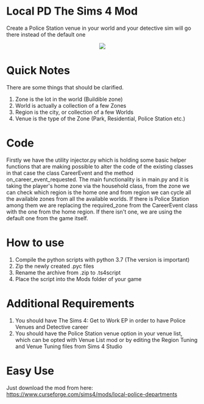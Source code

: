# Local PD The Sims 4 Mod
 Create a Police Station venue in your world and your detective sim will go there instead of the default one
 <div style="text-align:center"><img src="[...](https://github.com/StefanRRachkov/Local-PD-The-Sims-4-Mod/assets/25185815/a99d7616-978c-43bc-92e1-39d8c5d554d1
)" /></div>
 
# Quick Notes
 There are some things that should be clarified.
 1. Zone is the lot in the world (Buildible zone)
 2. World is actually a collection of a few Zones
 3. Region is the city, or collection of a few Worlds
 4. Venue is the type of the Zone (Park, Residential, Police Station etc.)

# Code
Firstly we have the utility injector.py which is holding some basic helper functions that are making possible to alter the code of the existing classes in that case the class CareerEvent and the method on_career_event_requested.
The main functionality is in main.py and it is taking the player's home zone via the household class, from the zone we can check which region is the home one and from region we can cycle all the available zones from all the available worlds.
If there is Police Station among them we are replacing the required_zone from the CareerEvent class with the one from the home region. If there isn't one, we are using the default one from the game itself.

# How to use
 1. Compile the python scripts with python 3.7 (The version is important)
 2. Zip the newly created .pyc files
 3. Rename the archive from .zip to .ts4script
 4. Place the script into the Mods folder of your game

# Additional Requirements
 1. You should have The Sims 4: Get to Work EP in order to have Police Venues and Detective career
 2. You should have the Police Station venue option in your venue list, which can be opted with Venue List mod or by editing the Region Tuning and Venue Tuning files from Sims 4 Studio

# Easy Use
Just download the mod from here:
https://www.curseforge.com/sims4/mods/local-police-departments
